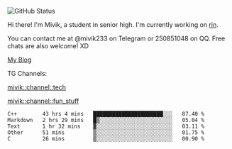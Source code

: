 ![GitHub Status](https://github-readme-stats.vercel.app/api?show_icons=true&username=Mivik)

Hi there! I'm Mivik, a student in senior high. I'm currently working on [rin](https://github.com/Mivik/rin).

You can contact me at @mivik233 on Telegram or 250851048 on QQ. Free chats are also welcome! XD

[My Blog](https://mivik.gitee.io)

TG Channels:

[mivik::channel::tech](https://t.me/mivik_channel_tech/)

[mivik::channel::fun_stuff](https://t.me/mivik_channel_fun_stuff/)

<!--START_SECTION:waka-->
```text
C++        43 hrs 4 mins   ██████████████████████░░░   87.40 % 
Markdown   2 hrs 29 mins   █▒░░░░░░░░░░░░░░░░░░░░░░░   05.04 % 
Text       1 hr 32 mins    ▓░░░░░░░░░░░░░░░░░░░░░░░░   03.11 % 
Other      51 mins         ▒░░░░░░░░░░░░░░░░░░░░░░░░   01.75 % 
C          26 mins         ▒░░░░░░░░░░░░░░░░░░░░░░░░   00.90 % 
```
<!--END_SECTION:waka-->
